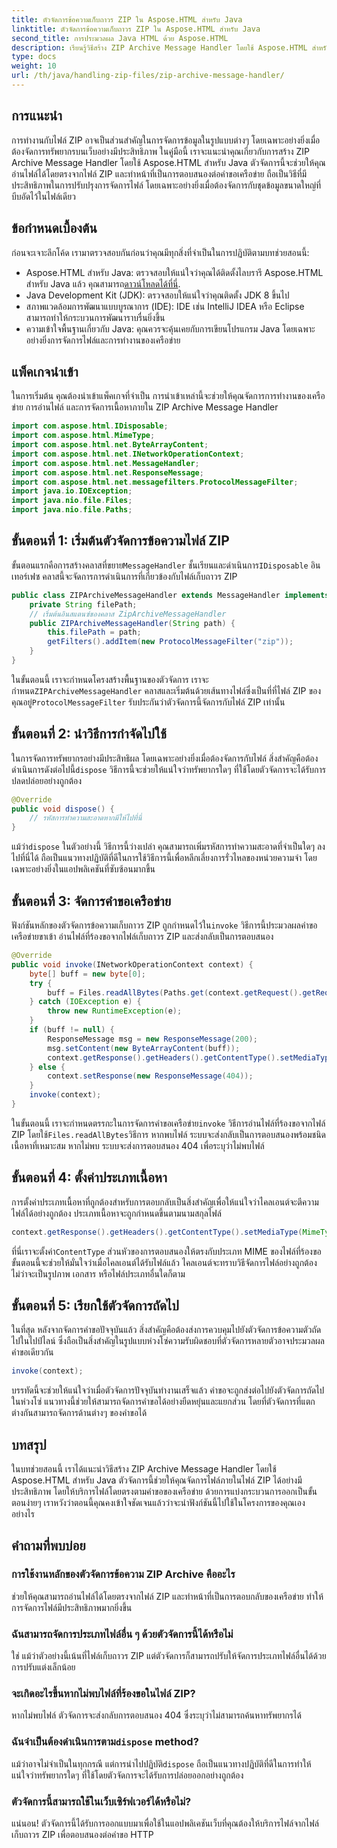 ```yaml
---
title: ตัวจัดการข้อความเก็บถาวร ZIP ใน Aspose.HTML สำหรับ Java
linktitle: ตัวจัดการข้อความเก็บถาวร ZIP ใน Aspose.HTML สำหรับ Java
second_title: การประมวลผล Java HTML ด้วย Aspose.HTML
description: เรียนรู้วิธีสร้าง ZIP Archive Message Handler โดยใช้ Aspose.HTML สำหรับ Java คู่มือนี้จะอธิบายแต่ละขั้นตอนเพื่อช่วยให้คุณจัดการและให้บริการไฟล์จากไฟล์ ZIP ได้อย่างมีประสิทธิภาพ
type: docs
weight: 10
url: /th/java/handling-zip-files/zip-archive-message-handler/
---
```

## การแนะนำ
การทำงานกับไฟล์ ZIP อาจเป็นส่วนสำคัญในการจัดการข้อมูลในรูปแบบต่างๆ โดยเฉพาะอย่างยิ่งเมื่อต้องจัดการทรัพยากรบนเว็บอย่างมีประสิทธิภาพ ในคู่มือนี้ เราจะแนะนำคุณเกี่ยวกับการสร้าง ZIP Archive Message Handler โดยใช้ Aspose.HTML สำหรับ Java ตัวจัดการนี้จะช่วยให้คุณอ่านไฟล์ได้โดยตรงจากไฟล์ ZIP และทำหน้าที่เป็นการตอบสนองต่อคำขอเครือข่าย ถือเป็นวิธีที่มีประสิทธิภาพในการปรับปรุงการจัดการไฟล์ โดยเฉพาะอย่างยิ่งเมื่อต้องจัดการกับชุดข้อมูลขนาดใหญ่ที่บีบอัดไว้ในไฟล์เดียว
## ข้อกำหนดเบื้องต้น
ก่อนจะเจาะลึกโค้ด เรามาตรวจสอบกันก่อนว่าคุณมีทุกสิ่งที่จำเป็นในการปฏิบัติตามบทช่วยสอนนี้:
-  Aspose.HTML สำหรับ Java: ตรวจสอบให้แน่ใจว่าคุณได้ติดตั้งไลบรารี Aspose.HTML สำหรับ Java แล้ว คุณสามารถ[ดาวน์โหลดได้ที่นี่](https://releases.aspose.com/html/java/).
- Java Development Kit (JDK): ตรวจสอบให้แน่ใจว่าคุณติดตั้ง JDK 8 ขึ้นไป
- สภาพแวดล้อมการพัฒนาแบบบูรณาการ (IDE): IDE เช่น IntelliJ IDEA หรือ Eclipse สามารถทำให้กระบวนการพัฒนาราบรื่นยิ่งขึ้น
- ความเข้าใจพื้นฐานเกี่ยวกับ Java: คุณควรจะคุ้นเคยกับการเขียนโปรแกรม Java โดยเฉพาะอย่างยิ่งการจัดการไฟล์และการทำงานของเครือข่าย

## แพ็คเกจนำเข้า
ในการเริ่มต้น คุณต้องนำเข้าแพ็คเกจที่จำเป็น การนำเข้าเหล่านี้จะช่วยให้คุณจัดการการทำงานของเครือข่าย การอ่านไฟล์ และการจัดการเนื้อหาภายใน ZIP Archive Message Handler
```java
import com.aspose.html.IDisposable;
import com.aspose.html.MimeType;
import com.aspose.html.net.ByteArrayContent;
import com.aspose.html.net.INetworkOperationContext;
import com.aspose.html.net.MessageHandler;
import com.aspose.html.net.ResponseMessage;
import com.aspose.html.net.messagefilters.ProtocolMessageFilter;
import java.io.IOException;
import java.nio.file.Files;
import java.nio.file.Paths;
```
## ขั้นตอนที่ 1: เริ่มต้นตัวจัดการข้อความไฟล์ ZIP
 ขั้นตอนแรกคือการสร้างคลาสที่ขยาย`MessageHandler` ชั้นเรียนและดำเนินการ`IDisposable` อินเทอร์เฟซ คลาสนี้จะจัดการการดำเนินการที่เกี่ยวข้องกับไฟล์เก็บถาวร ZIP

```java
public class ZIPArchiveMessageHandler extends MessageHandler implements IDisposable {
    private String filePath;
    // เริ่มต้นอินสแตนซ์ของคลาส ZipArchiveMessageHandler
    public ZIPArchiveMessageHandler(String path) {
        this.filePath = path;
        getFilters().addItem(new ProtocolMessageFilter("zip"));
    }
}
```

 ในขั้นตอนนี้ เราจะกำหนดโครงสร้างพื้นฐานของตัวจัดการ เราจะกำหนด`ZIPArchiveMessageHandler` คลาสและเริ่มต้นด้วยเส้นทางไฟล์ซึ่งเป็นที่ที่ไฟล์ ZIP ของคุณอยู่`ProtocolMessageFilter` รับประกันว่าตัวจัดการนี้จัดการกับไฟล์ ZIP เท่านั้น
## ขั้นตอนที่ 2: นำวิธีการกำจัดไปใช้
ในการจัดการทรัพยากรอย่างมีประสิทธิผล โดยเฉพาะอย่างยิ่งเมื่อต้องจัดการกับไฟล์ สิ่งสำคัญคือต้องดำเนินการดังต่อไปนี้`dispose` วิธีการนี้จะช่วยให้แน่ใจว่าทรัพยากรใดๆ ที่ใช้โดยตัวจัดการจะได้รับการปลดปล่อยอย่างถูกต้อง

```java
@Override
public void dispose() {
    // รหัสการทำความสะอาดหากมีให้ไปที่นี่
}
```

 แม้ว่า`dispose` ในตัวอย่างนี้ วิธีการนี้ว่างเปล่า คุณสามารถเพิ่มรหัสการทำความสะอาดที่จำเป็นใดๆ ลงไปที่นี่ได้ ถือเป็นแนวทางปฏิบัติที่ดีในการใช้วิธีการนี้เพื่อหลีกเลี่ยงการรั่วไหลของหน่วยความจำ โดยเฉพาะอย่างยิ่งในแอปพลิเคชันที่ซับซ้อนมากขึ้น
## ขั้นตอนที่ 3: จัดการคำขอเครือข่าย
 ฟังก์ชันหลักของตัวจัดการข้อความเก็บถาวร ZIP ถูกกำหนดไว้ใน`invoke` วิธีการนี้ประมวลผลคำขอเครือข่ายขาเข้า อ่านไฟล์ที่ร้องขอจากไฟล์เก็บถาวร ZIP และส่งกลับเป็นการตอบสนอง

```java
@Override
public void invoke(INetworkOperationContext context) {
    byte[] buff = new byte[0];
    try {
        buff = Files.readAllBytes(Paths.get(context.getRequest().getRequestUri().getPathname().trim()));
    } catch (IOException e) {
        throw new RuntimeException(e);
    }
    if (buff != null) {
        ResponseMessage msg = new ResponseMessage(200);
        msg.setContent(new ByteArrayContent(buff));
        context.getResponse().getHeaders().getContentType().setMediaType(MimeType.fromFileExtension(context.getRequest().getRequestUri().getPathname()));
    } else {
        context.setResponse(new ResponseMessage(404));
    }
    invoke(context);
}
```

 ในขั้นตอนนี้ เราจะกำหนดตรรกะในการจัดการคำขอเครือข่าย`invoke` วิธีการอ่านไฟล์ที่ร้องขอจากไฟล์ ZIP โดยใช้`Files.readAllBytes`วิธีการ หากพบไฟล์ ระบบจะส่งกลับเป็นการตอบสนองพร้อมชนิดเนื้อหาที่เหมาะสม หากไม่พบ ระบบจะส่งการตอบสนอง 404 เพื่อระบุว่าไม่พบไฟล์
## ขั้นตอนที่ 4: ตั้งค่าประเภทเนื้อหา
การตั้งค่าประเภทเนื้อหาที่ถูกต้องสำหรับการตอบกลับเป็นสิ่งสำคัญเพื่อให้แน่ใจว่าไคลเอนต์จะตีความไฟล์ได้อย่างถูกต้อง ประเภทเนื้อหาจะถูกกำหนดขึ้นตามนามสกุลไฟล์

```java
context.getResponse().getHeaders().getContentType().setMediaType(MimeType.fromFileExtension(context.getRequest().getRequestUri().getPathname()));
```

 ที่นี่เราจะตั้งค่า`ContentType` ส่วนหัวของการตอบสนองให้ตรงกับประเภท MIME ของไฟล์ที่ร้องขอ ขั้นตอนนี้จะช่วยให้มั่นใจว่าเมื่อไคลเอนต์ได้รับไฟล์แล้ว ไคลเอนต์จะทราบวิธีจัดการไฟล์อย่างถูกต้อง ไม่ว่าจะเป็นรูปภาพ เอกสาร หรือไฟล์ประเภทอื่นใดก็ตาม
## ขั้นตอนที่ 5: เรียกใช้ตัวจัดการถัดไป
ในที่สุด หลังจากจัดการคำขอปัจจุบันแล้ว สิ่งสำคัญคือต้องส่งการควบคุมไปยังตัวจัดการข้อความตัวถัดไปในไปป์ไลน์ ซึ่งถือเป็นสิ่งสำคัญในรูปแบบห่วงโซ่ความรับผิดชอบที่ตัวจัดการหลายตัวอาจประมวลผลคำขอเดียวกัน

```java
invoke(context);
```

บรรทัดนี้จะช่วยให้แน่ใจว่าเมื่อตัวจัดการปัจจุบันทำงานเสร็จแล้ว คำขอจะถูกส่งต่อไปยังตัวจัดการถัดไปในห่วงโซ่ แนวทางนี้ช่วยให้สามารถจัดการคำขอได้อย่างยืดหยุ่นและแยกส่วน โดยที่ตัวจัดการที่แตกต่างกันสามารถจัดการด้านต่างๆ ของคำขอได้

## บทสรุป
ในบทช่วยสอนนี้ เราได้แนะนำวิธีสร้าง ZIP Archive Message Handler โดยใช้ Aspose.HTML สำหรับ Java ตัวจัดการนี้ช่วยให้คุณจัดการไฟล์ภายในไฟล์ ZIP ได้อย่างมีประสิทธิภาพ โดยให้บริการไฟล์โดยตรงตามคำขอของเครือข่าย ด้วยการแบ่งกระบวนการออกเป็นขั้นตอนง่ายๆ เราหวังว่าตอนนี้คุณคงเข้าใจชัดเจนแล้วว่าจะนำฟังก์ชันนี้ไปใช้ในโครงการของคุณเองอย่างไร
## คำถามที่พบบ่อย
### การใช้งานหลักของตัวจัดการข้อความ ZIP Archive คืออะไร  
ช่วยให้คุณสามารถอ่านไฟล์ได้โดยตรงจากไฟล์ ZIP และทำหน้าที่เป็นการตอบกลับของเครือข่าย ทำให้การจัดการไฟล์มีประสิทธิภาพมากยิ่งขึ้น
### ฉันสามารถจัดการประเภทไฟล์อื่น ๆ ด้วยตัวจัดการนี้ได้หรือไม่  
ใช่ แม้ว่าตัวอย่างนี้เน้นที่ไฟล์เก็บถาวร ZIP แต่ตัวจัดการก็สามารถปรับให้จัดการประเภทไฟล์อื่นได้ด้วยการปรับแต่งเล็กน้อย
### จะเกิดอะไรขึ้นหากไม่พบไฟล์ที่ร้องขอในไฟล์ ZIP?  
หากไม่พบไฟล์ ตัวจัดการจะส่งกลับการตอบสนอง 404 ซึ่งระบุว่าไม่สามารถค้นหาทรัพยากรได้
###  ฉันจำเป็นต้องดำเนินการตาม`dispose` method?  
 แม้ว่าอาจไม่จำเป็นในทุกกรณี แต่การนำไปปฏิบัติ`dispose` ถือเป็นแนวทางปฏิบัติที่ดีในการทำให้แน่ใจว่าทรัพยากรใดๆ ที่ใช้โดยตัวจัดการจะได้รับการปล่อยออกอย่างถูกต้อง
### ตัวจัดการนี้สามารถใช้ในเว็บเซิร์ฟเวอร์ได้หรือไม่?  
แน่นอน! ตัวจัดการนี้ได้รับการออกแบบมาเพื่อใช้ในแอปพลิเคชันเว็บที่คุณต้องให้บริการไฟล์จากไฟล์เก็บถาวร ZIP เพื่อตอบสนองต่อคำขอ HTTP
